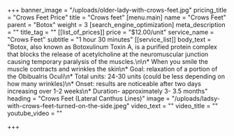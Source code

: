 +++
banner_image = "/uploads/older-lady-with-crows-feet.jpg"
pricing_title = "Crows Feet Price"
title = "Crows feet"
[menu.main]
name = "Crows Feet"
parent = "Botox"
weight = 3
[search_engine_optimization]
meta_description = ""
title_tag = ""
[[list_of_prices]]
price = "$12.00/unit"
service_name = "Crows Feet"
subtitle = "1 hour 30 minutes"
[[service_list]]
body_text = "Botox, also known as Botoxulinum Toxin A, is a purified protein complex that blocks the release of acetylcholine at the neuromuscular junction causing temporary paralysis of the muscles.\n\n* When you smile the muscle contracts and wrinkles the skin\n* Goal: relaxation of a portion of the Obibualris Oculi\n* Total units: 24-30 units (could be less depending on how many wrinkles)\n* Onset: results are noticeable after two days increasing over 1-2 weeks\n* Duration- approximately 3- 3.5 months"
heading = "Crows Feet (Lateral Canthus Lines)"
image = "/uploads/ladsy-with-crows-feet-turned-on-the-side.jpeg"
video_text = ""
video_title = ""
youtube_video = ""

+++
